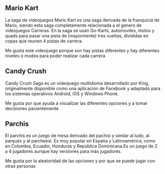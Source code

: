 ## Mario Kart

La saga de videojuegos Mario Kart es una saga derivada de la franquicia de Mario, siendo esta saga completamente relacionada a el genero de videojuegos Carreras. En la saga se usan Go-Karts, automoviles, motos y quads para pasar una pista de (mayormente) tres vueltas, divididas en copas que reunen 4 pistas de carrera.

Me gusta este videojuego porque son hay pistas diferentes y hay diferentes niveles o modos para poder realizar cada carrera

## Candy Crush

Candy Crush Saga es un videojuego multidioma desarrollado por King, originalmente disponible como una aplicación de Facebook y adaptado para los sistemas operativos Android, iOS y Windows Phone.

Me gusta por que ayuda a visualizar las diferentes opciones y a tomar decisiones pacientemente

## Parchis

El parchís es un juego de mesa derivado del pachisi y similar al ludo, al parqués y al parcheesi. Es muy popular en España y Latinoamérica, como en Colombia, Ecuador, Honduras y República Dominicana.​Es un juego de 2 a 4 jugadores aunque hay versiones para más jugadores.

Me gusta por la aleatoridad de las opciones y por que se puede jugar con otras personas